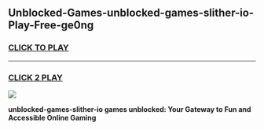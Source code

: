 
## Unblocked-Games-unblocked-games-slither-io-Play-Free-ge0ng
<h3>
<a href="https://premium76.site?title=unblocked-games-slither-io&ref=23A">CLICK TO PLAY</a></h3>
<hr>

<h3>
<a href="https://premium76.site?title=unblocked-games-slither-io&ref=23A">CLICK 2 PLAY</a>
  
</h3>

<a href="https://premium76.site?title=unblocked-games-slither-io&ref=23A"><img src="https://clearcache.store/games.png"></a>


**unblocked-games-slither-io games unblocked: Your Gateway to Fun and Accessible Online Gaming**
